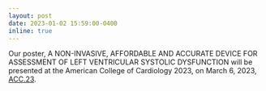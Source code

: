 ```yaml
---
layout: post
date: 2023-01-02 15:59:00-0400
inline: true
---
```


Our poster, A NON-INVASIVE, AFFORDABLE AND ACCURATE DEVICE FOR ASSESSMENT OF LEFT VENTRICULAR SYSTOLIC DYSFUNCTION will be presented at the American College of Cardiology 2023, on March 6, 2023, [ACC.23](https://www.abstractsonline.com/pp8/#!/10674/session/1150).
